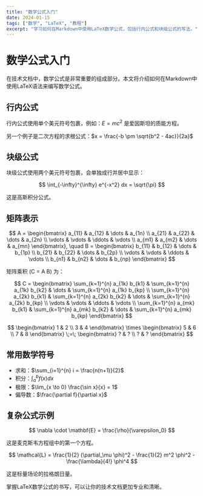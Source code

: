 ```yaml
---
title: "数学公式入门"
date: 2024-01-15
tags: ["数学", "LaTeX", "教程"]
excerpt: "学习如何在Markdown中使用LaTeX数学公式，包括行内公式和块级公式的写法。"
---
```


# 数学公式入门

在技术文档中，数学公式是非常重要的组成部分。本文将介绍如何在Markdown中使用LaTeX语法来编写数学公式。

## 行内公式

行内公式使用单个美元符号包裹，例如：$E = mc^2$ 是爱因斯坦的质能方程。

另一个例子是二次方程的求根公式：$x = \frac{-b \pm \sqrt{b^2 - 4ac}}{2a}$

## 块级公式

块级公式使用两个美元符号包裹，会单独成行并居中显示：

$$
\int_{-\infty}^{\infty} e^{-x^2} dx = \sqrt{\pi}
$$

这是高斯积分公式。

## 矩阵表示

$$
A =
\begin{bmatrix}
a_{11} & a_{12} & \dots & a_{1n} \\
a_{21} & a_{22} & \dots & a_{2n} \\
\vdots & \vdots & \ddots & \vdots \\
a_{m1} & a_{m2} & \dots & a_{mn}
\end{bmatrix}, \quad
B =
\begin{bmatrix}
b_{11} & b_{12} & \dots & b_{1p} \\
b_{21} & b_{22} & \dots & b_{2p} \\
\vdots & \vdots & \ddots & \vdots \\
b_{n1} & b_{n2} & \dots & b_{np}
\end{bmatrix}
$$

矩阵乘积 \(C = A B\) 为：

$$
C =
\begin{bmatrix}
\sum_{k=1}^{n} a_{1k} b_{k1} & \sum_{k=1}^{n} a_{1k} b_{k2} & \dots & \sum_{k=1}^{n} a_{1k} b_{kp} \\
\sum_{k=1}^{n} a_{2k} b_{k1} & \sum_{k=1}^{n} a_{2k} b_{k2} & \dots & \sum_{k=1}^{n} a_{2k} b_{kp} \\
\vdots & \vdots & \ddots & \vdots \\
\sum_{k=1}^{n} a_{mk} b_{k1} & \sum_{k=1}^{n} a_{mk} b_{k2} & \dots & \sum_{k=1}^{n} a_{mk} b_{kp}
\end{bmatrix}
$$

$$
\begin{bmatrix}
1 & 2 \\
3 & 4
\end{bmatrix}
\times
\begin{bmatrix}
5 & 6 \\
7 & 8
\end{bmatrix}
\;=\;
\begin{bmatrix}
? & ? \\
? & ?
\end{bmatrix}
$$

## 常用数学符号

- 求和：$\sum_{i=1}^{n} i = \frac{n(n+1)}{2}$
- 积分：$\int_{a}^{b} f(x) dx$
- 极限：$\lim_{x \to 0} \frac{\sin x}{x} = 1$
- 偏导数：$\frac{\partial f}{\partial x}$

## 复杂公式示例

$$
\nabla \cdot \mathbf{E} = \frac{\rho}{\varepsilon_0}
$$

这是麦克斯韦方程组中的第一个方程。

$$
\mathcal{L} = \frac{1}{2} (\partial_\mu \phi)^2 - \frac{1}{2} m^2 \phi^2 - \frac{\lambda}{4!} \phi^4
$$

这是标量场论的拉格朗日量。

掌握LaTeX数学公式的书写，可以让你的技术文档更加专业和清晰。
